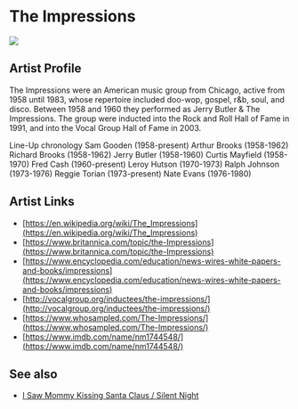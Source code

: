 # The Impressions

![](../../asssets/artists/The_Impressions.png)

## Artist Profile

The Impressions were an American music group from Chicago, active from 1958 until 1983, whose repertoire included doo-wop, gospel, r&b, soul, and disco. Between 1958 and 1960 they performed as Jerry Butler & The Impressions. The group were inducted into the Rock and Roll Hall of Fame in 1991, and into the Vocal Group Hall of Fame in 2003.

Line-Up chronology
Sam Gooden (1958-present)
Arthur Brooks (1958-1962)
Richard Brooks (1958-1962)
Jerry Butler (1958-1960)
Curtis Mayfield (1958-1970)
Fred Cash (1960-present)
Leroy Hutson (1970-1973)
Ralph Johnson (1973-1976)
Reggie Torian (1973-present)
Nate Evans (1976-1980)

## Artist Links

- [https://en.wikipedia.org/wiki/The_Impressions](https://en.wikipedia.org/wiki/The_Impressions)
- [https://www.britannica.com/topic/the-Impressions](https://www.britannica.com/topic/the-Impressions)
- [https://www.encyclopedia.com/education/news-wires-white-papers-and-books/impressions](https://www.encyclopedia.com/education/news-wires-white-papers-and-books/impressions)
- [http://vocalgroup.org/inductees/the-impressions/](http://vocalgroup.org/inductees/the-impressions/)
- [https://www.whosampled.com/The-Impressions/](https://www.whosampled.com/The-Impressions/)
- [https://www.imdb.com/name/nm1744548/](https://www.imdb.com/name/nm1744548/)


## See also

- [I Saw Mommy Kissing Santa Claus / Silent Night](The_Impressions-I_Saw_Mommy_Kissing_Santa_Claus_-_Silent_Night.md)

